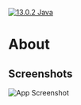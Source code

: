 

[![13.0.2 Java](https://img.shields.io/badge/Java-13.0.2-blue.svg)](https://opensource.org/licenses/)



# About


## Screenshots

![App Screenshot](DevopsFinalProject/WebContent/WEB-INF/resources/GitCapture.PNG?raw=true "Optional Title")

